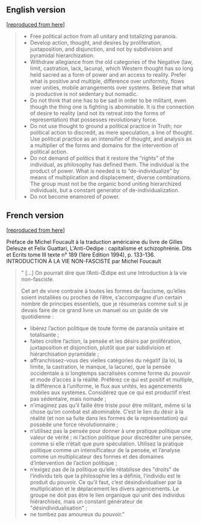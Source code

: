 ## English version

[[reproduced from here](https://thefunambulist.net/history/foucault-episode-2-do-not-become-emamored-of-power)]

> * Free political action from all unitary and totalizing paranoia.
> * Develop action, thought, and desires by proliferation, juxtaposition, and disjunction, and not by subdivision and pyramidal hierarchization.
> * Withdraw allegiance from the old categories of the Negative (law, limit, castration, lack, lacuna), which Western thought has so long held sacred as a form of power and an access to reality. Prefer what is positive and multiple, difference over uniformity, flows over unities, mobile arrangements over systems. Believe that what is productive is not sedentary but nomadic.
> * Do not think that one has to be sad in order to be militant, even though the thing one is fighting is abominable. It is the connection of desire to reality (and not its retreat into the forms of representation) that possesses revolutionary force.
> * Do not use thought to ground a political practice in Truth; nor political action to discredit, as mere speculation, a line of thought. Use political practice as an intensifier of thought, and analysis as a multiplier of the forms and domains for the intervention of political action.
> * Do not demand of politics that it restore the “rights” of the individual, as philosophy has defined them. The individual is the product of power. What is needed is to “de-individualize” by means of multiplication and displacement, diverse combinations. The group must not be the organic bond uniting hierarchized individuals, but a constant generator of de-individualization.
> * Do not become enamored of power.


## French version

[[reproduced from here](http://1libertaire.free.fr/IntroVieNonfFasciste.html)]

Préface de Michel Foucault à la traduction américaine du livre de Gilles Deleuze et Felix Guattari, L'Anti-Oedipe : capitalisme et schizophrénie.
Dits et Ecrits tome III texte n° 189 (1ère Edition 1994), p. 133-136.
INTRODUCTION À LA VIE NON-FASCISTE par Michel Foucault

> " [...] On pourrait dire que l’Anti-Œdipe est une Introduction à la vie non-fasciste.
>
> Cet art de vivre contraire à toutes les formes de fascisme, qu’elles soient installées ou proches de l’être, s’accompagne d’un certain nombre de principes essentiels, que je résumerais comme suit si je devais faire de ce grand livre un manuel ou un guide de vie quotidienne :
>
> * libérez l’action politique de toute forme de paranoïa unitaire et totalisante ;
> * faites croître l’action, la pensée et les désirs par prolifération, juxtaposition et disjonction, plutôt que par subdivision et hiérarchisation pyramidale ;
> * affranchissez-vous des vielles catégories du négatif (la loi, la limite, la castration, le manque, la lacune), que la pensée occidentale a si longtemps sacralisées comme forme du pouvoir et mode d’accès à la réalité. Préférez ce qui est positif et multiple, la différence à l’uniforme, le flux aux unités, les agencements mobiles aux systèmes. Considérez que ce qui est productif n’est pas sédentaire, mais nomade ;
> * n’imaginez pas qu’il faille être triste pour être militant, même si la chose qu’on combat est abominable. C’est le lien du désir à la réalité (et non sa fuite dans les formes de la représentation) qui possède une force révolutionnaire ;
> * n’utilisez pas la pensée pour donner à une pratique politique une valeur de vérité ; ni l’action politique pour discréditer une pensée, comme si elle n’était que pure spéculation. Utilisez la pratique politique comme un intensificateur de la pensée, et l’analyse comme un multiplicateur des formes et des domaines d’intervention de l’action politique ;
> * n’exigez pas de la politique qu’elle rétablisse des "droits" de l’individu tels que la philosophie les a définis, l’individu est le produit du pouvoir. Ce qu’il faut, c’est désindividualiser par la multiplication et le déplacement les divers agencements. Le groupe ne doit pas être le lien organique qui unit des individus hiérarchisés, mais un constant générateur de "désindividualisation" ;
> * ne tombez pas amoureux du pouvoir."
